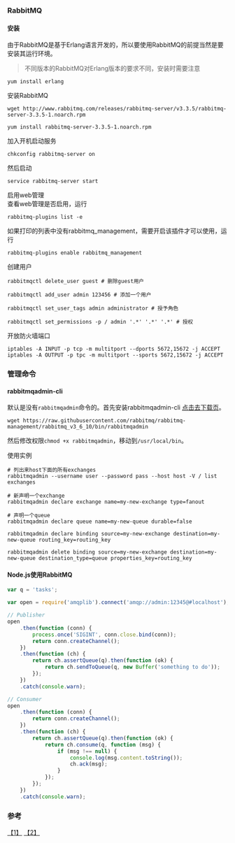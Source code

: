 ### RabbitMQ

#### 安装

由于RabbitMQ是基于Erlang语言开发的，所以要使用RabbitMQ的前提当然是要安装其运行环境。  
> 不同版本的RabbitMQ对Erlang版本的要求不同，安装时需要注意

```
yum install erlang
```

安装RabbitMQ

```
wget http://www.rabbitmq.com/releases/rabbitmq-server/v3.3.5/rabbitmq-server-3.3.5-1.noarch.rpm

yum install rabbitmq-server-3.3.5-1.noarch.rpm
```

加入开机启动服务

```
chkconfig rabbitmq-server on
```

然后启动

```
service rabbitmq-server start
```

启用web管理  
查看web管理是否启用，运行

```
rabbitmq-plugins list -e
```

如果打印的列表中没有rabbitmq_management，需要开启该插件才可以使用，运行

```
rabbitmq-plugins enable rabbitmq_management
```

创建用户

```
rabbitmqctl delete_user guest # 删除guest用户

rabbitmqctl add_user admin 123456 # 添加一个用户

rabbitmqctl set_user_tags admin administrator # 授予角色

rabbitmqctl set_permissions -p / admin '.*' '.*' '.*' # 授权
```

开放防火墙端口

```
iptables -A INPUT -p tcp -m multitport --dports 5672,15672 -j ACCEPT
iptables -A OUTPUT -p tpc -m multitport --sports 5672,15672 -j ACCEPT

```

### 管理命令

#### rabbitmqadmin-cli
默认是没有`rabbitmqadmin`命令的。首先安装rabbitmqadmin-cli [点击去下载页](https://www.rabbitmq.com/management-cli.html)。
```
wget https://raw.githubusercontent.com/rabbitmq/rabbitmq-management/rabbitmq_v3_6_10/bin/rabbitmqadmin
```
然后修改权限`chmod +x rabbitmqadmin`，移动到`/usr/local/bin`。

使用实例
```
# 列出来host下面的所有exchanges
rabbitmqadmin --username user --password pass --host host -V / list exchanges
```

```
# 新声明一个exchange
rabbitmqadmin declare exchange name=my-new-exchange type=fanout
```

```
# 声明一个queue
rabbitmqadmin declare queue name=my-new-queue durable=false
```

```
rabbitmqadmin declare binding source=my-new-exchange destination=my-new-queue routing_key=routing_key
```

```
rabbitmqadmin delete binding source=my-new-exchange destination=my-new-queue destination_type=queue properties_key=routing_key
```

#### Node.js使用RabbitMQ
```javascript
var q = 'tasks';

var open = require('amqplib').connect('amqp://admin:12345@#localhost');

// Publisher
open
    .then(function (conn) {
        process.once('SIGINT', conn.close.bind(conn));
        return conn.createChannel();
    })
    .then(function (ch) {
        return ch.assertQueue(q).then(function (ok) {
            return ch.sendToQueue(q, new Buffer('something to do'));
        });
    })
    .catch(console.warn);

// Consumer
open
    .then(function (conn) {
        return conn.createChannel();
    })
    .then(function (ch) {
        return ch.assertQueue(q).then(function (ok) {
            return ch.consume(q, function (msg) {
                if (msg !== null) {
                    console.log(msg.content.toString());
                    ch.ack(msg);
                }
            });
        });
    })
    .catch(console.warn);
```

### 参考

[【1】](http://www.qaulau.com/linux-centos-install-rabbitmq/) [【2】](https://my.oschina.net/hncscwc/blog/262246)
